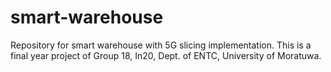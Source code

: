 # smart-warehouse
Repository for smart warehouse with 5G slicing implementation. This is a final year project of Group 18, In20, Dept. of ENTC, University of Moratuwa.
